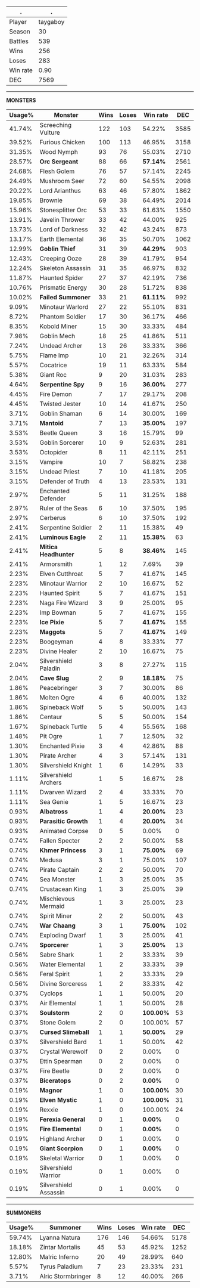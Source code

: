 .|.
|-|-
Player|taygaboy
Season|30
Battles|539
Wins|256
Loses|283
Win rate|0.90
DEC|7569

---
**MONSTERS**

Usage%|Monster|Wins|Loses|Win rate|DEC|
-|-|-|-|-|-|
41.74%|Screeching Vulture|122|103|54.22%|3585|
39.52%|Furious Chicken|100|113|46.95%|3158|
31.35%|Wood Nymph|93|76|55.03%|2710|
28.57%|**Orc Sergeant**|88|66|**57.14%**|2561|
24.68%|Flesh Golem|76|57|57.14%|2245|
24.49%|Mushroom Seer|72|60|54.55%|2098|
20.22%|Lord Arianthus|63|46|57.80%|1862|
19.85%|Brownie|69|38|64.49%|2014|
15.96%|Stonesplitter Orc|53|33|61.63%|1550|
13.91%|Javelin Thrower|33|42|44.00%|925|
13.73%|Lord of Darkness|32|42|43.24%|873|
13.17%|Earth Elemental|36|35|50.70%|1062|
12.99%|**Goblin Thief**|31|39|**44.29%**|903|
12.43%|Creeping Ooze|28|39|41.79%|954|
12.24%|Skeleton Assassin|31|35|46.97%|832|
11.87%|Haunted Spider|27|37|42.19%|736|
10.76%|Prismatic Energy|30|28|51.72%|838|
10.02%|**Failed Summoner**|33|21|**61.11%**|992|
9.09%|Minotaur Warlord|27|22|55.10%|831|
8.72%|Phantom Soldier|17|30|36.17%|466|
8.35%|Kobold Miner|15|30|33.33%|484|
7.98%|Goblin Mech|18|25|41.86%|511|
7.24%|Undead Archer|13|26|33.33%|366|
5.75%|Flame Imp|10|21|32.26%|314|
5.57%|Cocatrice|19|11|63.33%|584|
5.38%|Giant Roc|9|20|31.03%|283|
4.64%|**Serpentine Spy**|9|16|**36.00%**|277|
4.45%|Fire Demon|7|17|29.17%|208|
4.45%|Twisted Jester|10|14|41.67%|250|
3.71%|Goblin Shaman|6|14|30.00%|169|
3.71%|**Mantoid**|7|13|**35.00%**|197|
3.53%|Beetle Queen|3|16|15.79%|99|
3.53%|Goblin Sorcerer|10|9|52.63%|281|
3.53%|Octopider|8|11|42.11%|251|
3.15%|Vampire|10|7|58.82%|238|
3.15%|Undead Priest|7|10|41.18%|205|
3.15%|Defender of Truth|4|13|23.53%|131|
2.97%|Enchanted Defender|5|11|31.25%|188|
2.97%|Ruler of the Seas|6|10|37.50%|195|
2.97%|Cerberus|6|10|37.50%|192|
2.41%|Serpentine Soldier|2|11|15.38%|49|
2.41%|**Luminous Eagle**|2|11|**15.38%**|63|
2.41%|**Mitica Headhunter**|5|8|**38.46%**|145|
2.41%|Armorsmith|1|12|7.69%|39|
2.23%|Elven Cutthroat|5|7|41.67%|145|
2.23%|Minotaur Warrior|2|10|16.67%|52|
2.23%|Haunted Spirit|5|7|41.67%|151|
2.23%|Naga Fire Wizard|3|9|25.00%|95|
2.23%|Imp Bowman|5|7|41.67%|155|
2.23%|**Ice Pixie**|5|7|**41.67%**|155|
2.23%|**Maggots**|5|7|**41.67%**|149|
2.23%|Boogeyman|4|8|33.33%|77|
2.23%|Divine Healer|2|10|16.67%|75|
2.04%|Silvershield Paladin|3|8|27.27%|115|
2.04%|**Cave Slug**|2|9|**18.18%**|75|
1.86%|Peacebringer|3|7|30.00%|86|
1.86%|Molten Ogre|4|6|40.00%|132|
1.86%|Spineback Wolf|5|5|50.00%|143|
1.86%|Centaur|5|5|50.00%|154|
1.67%|Spineback Turtle|5|4|55.56%|168|
1.48%|Pit Ogre|1|7|12.50%|32|
1.30%|Enchanted Pixie|3|4|42.86%|88|
1.30%|Pirate Archer|4|3|57.14%|131|
1.30%|Silvershield Knight|1|6|14.29%|33|
1.11%|Silvershield Archers|1|5|16.67%|28|
1.11%|Dwarven Wizard|2|4|33.33%|70|
1.11%|Sea Genie|1|5|16.67%|23|
0.93%|**Albatross**|1|4|**20.00%**|23|
0.93%|**Parasitic Growth**|1|4|**20.00%**|34|
0.93%|Animated Corpse|0|5|0.00%|0|
0.74%|Fallen Specter|2|2|50.00%|58|
0.74%|**Khmer Princess**|3|1|**75.00%**|69|
0.74%|Medusa|3|1|75.00%|107|
0.74%|Pirate Captain|2|2|50.00%|70|
0.74%|Sea Monster|1|3|25.00%|35|
0.74%|Crustacean King|1|3|25.00%|39|
0.74%|Mischievous Mermaid|1|3|25.00%|23|
0.74%|Spirit Miner|2|2|50.00%|43|
0.74%|**War Chaang**|3|1|**75.00%**|102|
0.74%|Exploding Dwarf|1|3|25.00%|41|
0.74%|**Sporcerer**|1|3|**25.00%**|13|
0.56%|Sabre Shark|1|2|33.33%|39|
0.56%|Water Elemental|1|2|33.33%|39|
0.56%|Feral Spirit|1|2|33.33%|29|
0.56%|Divine Sorceress|1|2|33.33%|42|
0.37%|Cyclops|1|1|50.00%|20|
0.37%|Air Elemental|1|1|50.00%|28|
0.37%|**Soulstorm**|2|0|**100.00%**|53|
0.37%|Stone Golem|2|0|100.00%|57|
0.37%|**Cursed Slimeball**|1|1|**50.00%**|29|
0.37%|Silvershield Bard|1|1|50.00%|42|
0.37%|Crystal Werewolf|0|2|0.00%|0|
0.37%|Ettin Spearman|0|2|0.00%|0|
0.37%|Fire Beetle|0|2|0.00%|0|
0.37%|**Biceratops**|0|2|**0.00%**|0|
0.19%|**Magnor**|1|0|**100.00%**|30|
0.19%|**Elven Mystic**|1|0|**100.00%**|31|
0.19%|Rexxie|1|0|100.00%|24|
0.19%|**Ferexia General**|0|1|**0.00%**|0|
0.19%|**Fire Elemental**|0|1|**0.00%**|0|
0.19%|Highland Archer|0|1|0.00%|0|
0.19%|**Giant Scorpion**|0|1|**0.00%**|0|
0.19%|Skeletal Warrior|0|1|0.00%|0|
0.19%|Silvershield Warrior|0|1|0.00%|0|
0.19%|Silvershield Assassin|0|1|0.00%|0|

---
**SUMMONERS**

Usage%|Summoner|Wins|Loses|Win rate|DEC|
-|-|-|-|-|-|
59.74%|Lyanna Natura|176|146|54.66%|5178|
18.18%|Zintar Mortalis|45|53|45.92%|1252|
12.80%|Malric Inferno|20|49|28.99%|640|
5.57%|Tyrus Paladium|7|23|23.33%|231|
3.71%|Alric Stormbringer|8|12|40.00%|266|
